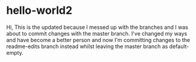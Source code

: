 # hello-world2

Hi,
This is the updated because I messed up with the branches and I was about to commit changes with the master branch. I've changed my ways and have become a better person and now I'm committing changes to the readme-edits branch instead whilst leaving the master branch as default-empty.
